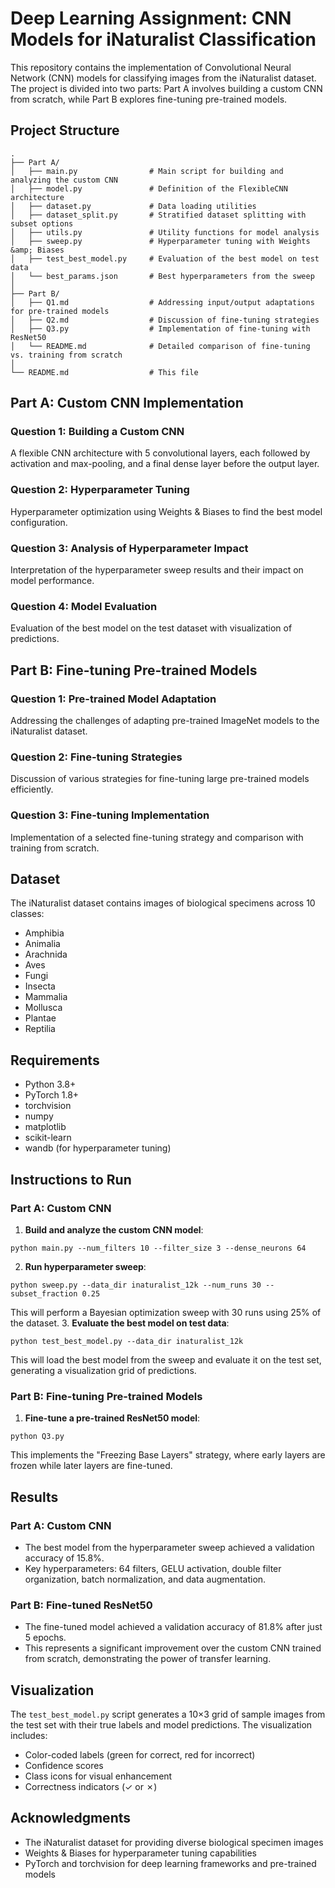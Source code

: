 # Deep Learning Assignment: CNN Models for iNaturalist Classification

This repository contains the implementation of Convolutional Neural Network (CNN) models for classifying images from the iNaturalist dataset. The project is divided into two parts: Part A involves building a custom CNN from scratch, while Part B explores fine-tuning pre-trained models.

## Project Structure

```
.
├── Part A/
│   ├── main.py                # Main script for building and analyzing the custom CNN
│   ├── model.py               # Definition of the FlexibleCNN architecture
│   ├── dataset.py             # Data loading utilities
│   ├── dataset_split.py       # Stratified dataset splitting with subset options
│   ├── utils.py               # Utility functions for model analysis
│   ├── sweep.py               # Hyperparameter tuning with Weights &amp; Biases
│   ├── test_best_model.py     # Evaluation of the best model on test data
│   └── best_params.json       # Best hyperparameters from the sweep
│
├── Part B/
│   ├── Q1.md                  # Addressing input/output adaptations for pre-trained models
│   ├── Q2.md                  # Discussion of fine-tuning strategies
│   ├── Q3.py                  # Implementation of fine-tuning with ResNet50
│   └── README.md              # Detailed comparison of fine-tuning vs. training from scratch
│
└── README.md                  # This file
```


## Part A: Custom CNN Implementation

### Question 1: Building a Custom CNN

A flexible CNN architecture with 5 convolutional layers, each followed by activation and max-pooling, and a final dense layer before the output layer.

### Question 2: Hyperparameter Tuning

Hyperparameter optimization using Weights \& Biases to find the best model configuration.

### Question 3: Analysis of Hyperparameter Impact

Interpretation of the hyperparameter sweep results and their impact on model performance.

### Question 4: Model Evaluation

Evaluation of the best model on the test dataset with visualization of predictions.

## Part B: Fine-tuning Pre-trained Models

### Question 1: Pre-trained Model Adaptation

Addressing the challenges of adapting pre-trained ImageNet models to the iNaturalist dataset.

### Question 2: Fine-tuning Strategies

Discussion of various strategies for fine-tuning large pre-trained models efficiently.

### Question 3: Fine-tuning Implementation

Implementation of a selected fine-tuning strategy and comparison with training from scratch.

## Dataset

The iNaturalist dataset contains images of biological specimens across 10 classes:

- Amphibia
- Animalia
- Arachnida
- Aves
- Fungi
- Insecta
- Mammalia
- Mollusca
- Plantae
- Reptilia


## Requirements

- Python 3.8+
- PyTorch 1.8+
- torchvision
- numpy
- matplotlib
- scikit-learn
- wandb (for hyperparameter tuning)


## Instructions to Run

### Part A: Custom CNN

1. **Build and analyze the custom CNN model**:

```
python main.py --num_filters 10 --filter_size 3 --dense_neurons 64
```

2. **Run hyperparameter sweep**:

```
python sweep.py --data_dir inaturalist_12k --num_runs 30 --subset_fraction 0.25
```

This will perform a Bayesian optimization sweep with 30 runs using 25% of the dataset.
3. **Evaluate the best model on test data**:

```
python test_best_model.py --data_dir inaturalist_12k
```

This will load the best model from the sweep and evaluate it on the test set, generating a visualization grid of predictions.

### Part B: Fine-tuning Pre-trained Models

1. **Fine-tune a pre-trained ResNet50 model**:

```
python Q3.py
```

This implements the "Freezing Base Layers" strategy, where early layers are frozen while later layers are fine-tuned.

## Results

### Part A: Custom CNN

- The best model from the hyperparameter sweep achieved a validation accuracy of 15.8%.
- Key hyperparameters: 64 filters, GELU activation, double filter organization, batch normalization, and data augmentation.


### Part B: Fine-tuned ResNet50

- The fine-tuned model achieved a validation accuracy of 81.8% after just 5 epochs.
- This represents a significant improvement over the custom CNN trained from scratch, demonstrating the power of transfer learning.


## Visualization

The `test_best_model.py` script generates a 10×3 grid of sample images from the test set with their true labels and model predictions. The visualization includes:

- Color-coded labels (green for correct, red for incorrect)
- Confidence scores
- Class icons for visual enhancement
- Correctness indicators (✓ or ✗)


## Acknowledgments

- The iNaturalist dataset for providing diverse biological specimen images
- Weights \& Biases for hyperparameter tuning capabilities
- PyTorch and torchvision for deep learning frameworks and pre-trained models